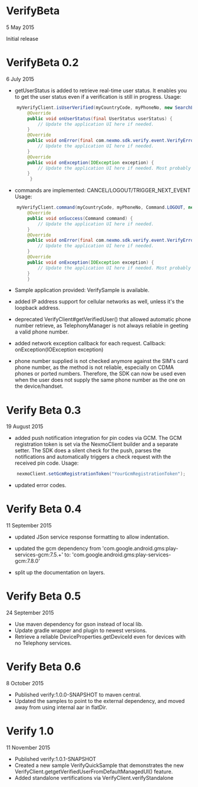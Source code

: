 
VerifyBeta
========
5 May 2015

Initial release


VerifyBeta 0.2
========
6 July 2015

- getUserStatus is added to retrieve real-time user status. It enables you to get the user status even if a verification is still in progress.
  Usage:
```java
	myVerifyClient.isUserVerified(myCountryCode, myPhoneNo, new SearchListener() {
		@Override
		public void onUserStatus(final UserStatus userStatus) {
		    // Update the application UI here if needed.
		}
		@Override
		public void onError(final com.nexmo.sdk.verify.event.VerifyError errorCode, final String errorMessage) {
		    // Update the application UI here if needed.
		}
		@Override
		public void onException(IOException exception) {
		    // Update the application UI here if needed. Most probably there is a network connectivity exception.
		}
         }
```

- commands are implemented: CANCEL/LOGOUT/TRIGGER_NEXT_EVENT
  Usage:
```java
	myVerifyClient.command(myCountryCode, myPhoneNo, Command.LOGOUT, new CommandListener() {
		@Override
		public void onSuccess(Command command) {
		    // Update the application UI here if needed.
		}
		@Override
		public void onError(final com.nexmo.sdk.verify.event.VerifyError errorCode, final String errorMessage) {
		    // Update the application UI here if needed.
		}
		@Override
		public void onException(IOException exception) {
		    // Update the application UI here if needed. Most probably there is a network connectivity exception.
		}
        }
```

- Sample application provided: VerifySample is available.

- added IP address support for cellular networks as well, unless it's the loopback address.

- deprecated VerifyClient#getVerifiedUser() that allowed automatic phone number retrieve, as TelephonyManager is not always reliable in geeting a valid phone number.

- added network exception callback for each request. Callback: onException(IOException exception)

- phone number supplied is not checked anymore against the SIM's card phone number, as the method is not reliable, especially on CDMA phones or ported numbers. Therefore, the SDK can now be used even when the user does not supply the same phone number as the one on the device/handset.


Verify Beta 0.3
========
19 August 2015

- added push notification integration for pin codes via GCM. The GCM registration token is set via the NexmoClient builder and a separate setter.
  The SDK does a silent check for the push, parses the notifications and automatically triggers a check request with the received pin code.
  Usage:
```java
	nexmoClient.setGcmRegistrationToken("YourGcmRegistrationToken");
```

- updated error codes.


Verify Beta 0.4
========
11 September 2015

- updated JSon service response formatting to allow indentation.

- updated the gcm dependency from 'com.google.android.gms:play-services-gcm:7.5.+' to: 'com.google.android.gms:play-services-gcm:7.8.0'

- split up the documentation on layers.


Verify Beta 0.5
========
24 September 2015

- Use maven dependency for gson instead of local lib.
- Update gradle wrapper and plugin to newest versions.
- Retrieve a reliable DeviceProperties.getDeviceId even for devices with no Telephony services.


Verify Beta 0.6
========
8 October 2015

- Published verify:1.0.0-SNAPSHOT to maven central.
- Updated the samples to point to the external dependency, and moved away from using internal aar in flatDir.

Verify 1.0
========
11 November 2015

- Published verify:1.0.1-SNAPSHOT
- Created a new sample VerifyQuickSample that demonstrates the new VerifyClient.getgetVerifiedUserFromDefaultManagedUI() feature.
- Added standalone vertifications via VerifyClient.verifyStandalone
